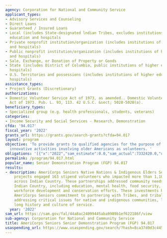 ```yaml
---
agency: Corporation for National and Community Service
applicant_types:
- Advisory Services and Counseling
- Direct Loans
- Guaranteed / Insured Loans
- Local (includes State-designated lndian Tribes, excludes institutions of higher
  education and hospitals
- Private nonprofit institution/organization (includes institutions of higher education
  and hospitals)
- Public nonprofit institution/organization (includes institutions of higher education
  and hospitals)
- Sale, Exchange, or Donation of Property or Goods
- State (includes District of Columbia, public institutions of higher education and
  hospitals)
- U.S. Territories and possessions (includes institutions of higher education and
  hospitals)
assistance_types:
- Project Grants (Discretionary)
authorizations:
- Domestic Volunteer Service Act of 1973, as amended.. Domestic Volunteer Service
  Act of 1973. Pub. L. 93, 113. 42 U.S.C. &sect; 5028-5028(a).
beneficiary_types:
- Specialized group (e.g. health professionals, students, veterans)
categories:
- Income Security and Social Services - Research, Demonstration
cfda: '94.017'
fiscal_year: '2022'
grants_url: https://grants.gov/search-grants?cfda=94.017
layout: program
objective: 'To provide grants to qualified agencies for the purpose of conducting
  innovative activities involving older Americans as volunteers. '
obligations: '[{"x":"2022","sam_estimate":0.0,"sam_actual":7332420.0,"usa_spending_actual":24682149.32},{"x":"2023","sam_estimate":9924694.0,"sam_actual":0.0,"usa_spending_actual":9586976.0},{"x":"2024","sam_estimate":9924694.0,"sam_actual":0.0,"usa_spending_actual":-1785232.9400000004}]'
permalink: /program/94.017.html
popular_name: Senior Demonstration Program (FGP) 94.017
results:
- description: AmeriCorps Seniors Native Nations & Indigenous Elders Senior Demonstration
    projects engaged 163 stipend volunteers who impacted more than 1,100 beneficiaries
    across Indian Country. These partnerships addressed community needs specific to
    Indian Country, including education, mental health, food security, language preservation,
    workforce development and conservation efforts. These investments highlighted
    AmeriCorps Seniors commitment to partnering with Tribes, and tribal serving organizations,
    addressing critical issues for native and indigenous communities, leveraging a
    long history and culture of service.
  year: '2022'
sam_url: https://sam.gov/fal/44a8ac24099445aba9989b1ef622186f/view
sub-agency: Corporation for National and Community Service
title: AmeriCorps Seniors Senior Demonstration Program (FGP) 94.017
usaspending_url: https://www.usaspending.gov/search/?hash=8ca37d0d3c4454c0771e16db553d7d72
---
```


